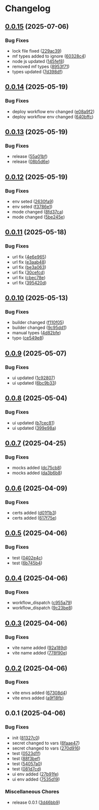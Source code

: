 # Changelog

## [0.0.15](https://github.com/ksv90/keno-game/compare/v0.0.14...v0.0.15) (2025-07-06)


### Bug Fixes

* lock file fixed ([229ac39](https://github.com/ksv90/keno-game/commit/229ac39fa4cebdbfaaf548ce973b21ede43da401))
* mf types added to ignore ([60328c4](https://github.com/ksv90/keno-game/commit/60328c4c7d4cb4cf8b0a25e60d84e3e0a35aa444))
* node js updated ([145fef8](https://github.com/ksv90/keno-game/commit/145fef82f6a56ce825bee2b4b70d57781523de1e))
* removed mf types ([8953f71](https://github.com/ksv90/keno-game/commit/8953f71f766a1b3cd345d5d4f5c63b0dfbef3331))
* types updated ([7d398df](https://github.com/ksv90/keno-game/commit/7d398dfa5013d8d9145cc899c2d7c82f7afab247))

## [0.0.14](https://github.com/ksv90/keno-game/compare/v0.0.13...v0.0.14) (2025-05-19)


### Bug Fixes

* deploy workflow env changed ([e08a9f2](https://github.com/ksv90/keno-game/commit/e08a9f22d10b9c6532b0ff5a1285f8aba3a9eb6a))
* deploy workflow env changed ([640bffc](https://github.com/ksv90/keno-game/commit/640bffcfec68d1a8af28302f6737a4107edb517e))

## [0.0.13](https://github.com/ksv90/keno-game/compare/v0.0.12...v0.0.13) (2025-05-19)


### Bug Fixes

* release ([55a01bf](https://github.com/ksv90/keno-game/commit/55a01bfe0dc0991c306cd1b983a06f6f4588e490))
* release ([08b5d6e](https://github.com/ksv90/keno-game/commit/08b5d6e39867255f568a131a59aaddd82de514d2))

## [0.0.12](https://github.com/ksv90/keno-game/compare/v0.0.11...v0.0.12) (2025-05-19)


### Bug Fixes

* env seted ([2630fa9](https://github.com/ksv90/keno-game/commit/2630fa97c7f62a93e6a0309b497925c08785ff9a))
* env seted ([f3786e1](https://github.com/ksv90/keno-game/commit/f3786e113bbb93bf479e518390eee24633312b82))
* mode changed ([8fd37ca](https://github.com/ksv90/keno-game/commit/8fd37ca7ba1292f10a139702d92cef74d7ab44e5))
* mode changed ([5be245e](https://github.com/ksv90/keno-game/commit/5be245ed2266edf132af3714c6d048ff984541c0))

## [0.0.11](https://github.com/ksv90/keno-game/compare/v0.0.10...v0.0.11) (2025-05-18)


### Bug Fixes

* url fix ([4e6e965](https://github.com/ksv90/keno-game/commit/4e6e965faee7b133042e341879b73e42bddc49f8))
* url fix ([e3aab48](https://github.com/ksv90/keno-game/commit/e3aab481bcdc83cb4d0f12d903919ed1c05e5014))
* url fix ([be3a063](https://github.com/ksv90/keno-game/commit/be3a0636f7be7d1b0c9890f2c7dbad89399c0d6e))
* url fix ([30cefcd](https://github.com/ksv90/keno-game/commit/30cefcd9ec20526f55d6fd0553b3fb3cb6d63e7c))
* url fix ([cbec78e](https://github.com/ksv90/keno-game/commit/cbec78e725b7e20db61719787e7b2dc924a5c384))
* url fix ([395420d](https://github.com/ksv90/keno-game/commit/395420de13715052a7cd1ea97d2a9ddd0d01fdc7))

## [0.0.10](https://github.com/ksv90/keno-game/compare/v0.0.9...v0.0.10) (2025-05-13)


### Bug Fixes

* builder changed ([f110f05](https://github.com/ksv90/keno-game/commit/f110f05d08ed3c284dbb11b66ab9fb04e7b93732))
* builder changed ([9c95dd1](https://github.com/ksv90/keno-game/commit/9c95dd1aeb36ecd17e3b0f38189f65e286c95a8e))
* manual types ([4d82bfe](https://github.com/ksv90/keno-game/commit/4d82bfee7d47d25bf6efc110fe0b0fd8abbe1c3d))
* typo ([ce549e8](https://github.com/ksv90/keno-game/commit/ce549e87864c9fa98fabaa482ddcd4d4b5e93dff))

## [0.0.9](https://github.com/ksv90/keno-game/compare/v0.0.8...v0.0.9) (2025-05-07)


### Bug Fixes

* ui updated ([1c92807](https://github.com/ksv90/keno-game/commit/1c928076d1ac846821192e9102e0c51095574dfb))
* ui updated ([6bc9b33](https://github.com/ksv90/keno-game/commit/6bc9b33f69a6158b4e8cbe2065f9b421d5b49d2d))

## [0.0.8](https://github.com/ksv90/keno-game/compare/v0.0.7...v0.0.8) (2025-05-04)


### Bug Fixes

* ui updated ([b7cec81](https://github.com/ksv90/keno-game/commit/b7cec8128ffaa9bc4774193ce197beb7a25c5cdb))
* ui updated ([399e98a](https://github.com/ksv90/keno-game/commit/399e98ad8a6609a315a6e2d4cec26e6ad593a457))

## [0.0.7](https://github.com/ksv90/keno-game/compare/v0.0.6...v0.0.7) (2025-04-25)


### Bug Fixes

* mocks added ([dc75cb8](https://github.com/ksv90/keno-game/commit/dc75cb851bb790c016b318e6aaabfebc250fcef3))
* mocks added ([da3b6b8](https://github.com/ksv90/keno-game/commit/da3b6b8752b745f9993485120ab86fdb6f9c3652))

## [0.0.6](https://github.com/ksv90/keno-game/compare/v0.0.5...v0.0.6) (2025-04-09)


### Bug Fixes

* certs added ([d01f1b3](https://github.com/ksv90/keno-game/commit/d01f1b373a1c5b4c61be27ff9f38e74312c3ced4))
* certs added ([617f75e](https://github.com/ksv90/keno-game/commit/617f75e903bd25219047f1fe5fe70e7b9afc9b98))

## [0.0.5](https://github.com/ksv90/keno-game/compare/v0.0.4...v0.0.5) (2025-04-06)


### Bug Fixes

* test ([0402e4c](https://github.com/ksv90/keno-game/commit/0402e4c99d8682ba7dc59b95648b82d600f2e92e))
* test ([6b745b4](https://github.com/ksv90/keno-game/commit/6b745b47e0db0e744273042c90cdeb1f708b3337))

## [0.0.4](https://github.com/ksv90/keno-game/compare/v0.0.3...v0.0.4) (2025-04-06)


### Bug Fixes

* workflow_dispatch ([c955a79](https://github.com/ksv90/keno-game/commit/c955a79547c5b599953027854c105ac35b8bbba3))
* workflow_dispatch ([9c23be8](https://github.com/ksv90/keno-game/commit/9c23be81ed88fdbe425d3707db65bc3f7162dd62))

## [0.0.3](https://github.com/ksv90/keno-game/compare/v0.0.2...v0.0.3) (2025-04-06)


### Bug Fixes

* vite name added ([92a189d](https://github.com/ksv90/keno-game/commit/92a189d1bb72b96f602467e35033f687346736ff))
* vite name added ([778f90e](https://github.com/ksv90/keno-game/commit/778f90e80b4669cf1e4d9721ee2fa7ae5fe1f010))

## [0.0.2](https://github.com/ksv90/keno-game/compare/v0.0.1...v0.0.2) (2025-04-06)


### Bug Fixes

* vite envs added ([67308d4](https://github.com/ksv90/keno-game/commit/67308d4984f3bdb81b87a4343f9d67bfeec560eb))
* vite envs added ([a9f18fb](https://github.com/ksv90/keno-game/commit/a9f18fb2bb2e53dd4a3b7b272e751e6af86c8f61))

## 0.0.1 (2025-04-06)


### Bug Fixes

* init ([81327c0](https://github.com/ksv90/keno-game/commit/81327c0362ecb19a8d4b7ba7adc1a5088b429f7b))
* secret changed to vars ([6faae47](https://github.com/ksv90/keno-game/commit/6faae4789d717b67cfd0b18f4f8596cf9bb17916))
* secret changed to vars ([270d916](https://github.com/ksv90/keno-game/commit/270d916da15b6b4dd2ee7ee2eb9689e01c25b2f6))
* test ([0523d1f](https://github.com/ksv90/keno-game/commit/0523d1f37ffc826b6a580565ae8cb71477c9e3aa))
* test ([88f3bef](https://github.com/ksv90/keno-game/commit/88f3befc1983637b7693ccb69fab77b6f6df4dea))
* test ([54057a0](https://github.com/ksv90/keno-game/commit/54057a07ec9eae90c0453d189520baebd244068c))
* test ([081d7cd](https://github.com/ksv90/keno-game/commit/081d7cda900be05bfd2d69d76cb9e0bb812ab0c5))
* ui env added ([27b91fe](https://github.com/ksv90/keno-game/commit/27b91fea05a0704d7a38a669cdd3f4ac4df267e0))
* ui env added ([7535d19](https://github.com/ksv90/keno-game/commit/7535d1996dee83eadfb6a065f55ccaf6d14df315))


### Miscellaneous Chores

* release 0.0.1 ([3d46bb9](https://github.com/ksv90/keno-game/commit/3d46bb96f98d432b50af567ccfaa2bfc1fef200d))
